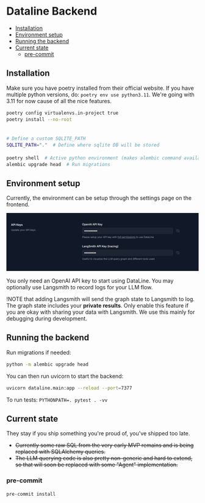 # Dataline Backend

- [Installation](#installation)
- [Environment setup](#environment-setup)
- [Running the backend](#running-the-backend)
- [Current state](#current-state)
  - [pre-commit](#pre-commit)

## Installation

Make sure you have poetry installed from their official website.
If you have multiple python versions, do: `poetry env use python3.11`.
We're going with 3.11 for now cause of all the nice features.

```bash
poetry config virtualenvs.in-project true
poetry install --no-root


# Define a custom SQLITE_PATH
SQLITE_PATH="."  # Define where sqlite DB will be stored

poetry shell  # Active python environment (makes alembic command available)
alembic upgrade head  # Run migrations
```

## Environment setup

Currently, the environment can be setup through the settings page on the frontend.

![Environment settings page](../media/env-settings.png)

You only need an OpenAI API key to start using DataLine. You may optionally use Langsmith to record logs for your LLM flow.

!NOTE that adding Langsmith will send the graph state to Langsmith to log. The graph state includes your **private results**. Only enable this feature if you are okay with sharing your data with Langsmith. We use this mainly for debugging during development.

## Running the backend

Run migrations if needed:

```bash
python -m alembic upgrade head
```

You can then run uvicorn to start the backend:

```bash
uvicorn dataline.main:app --reload --port=7377
```

To run tests: `PYTHONPATH=. pytest . -vv`

## Current state

They stay if you ship something you're proud of, you've shipped too late.

- ~~Currently some raw SQL from the very early MVP remains and is being replaced with SQLAlchemy queries.~~
- ~~The LLM querying code is also pretty non-generic and hard to extend, so that will soon be replaced with some "Agent" implementation.~~

### pre-commit

```
pre-commit install
```
